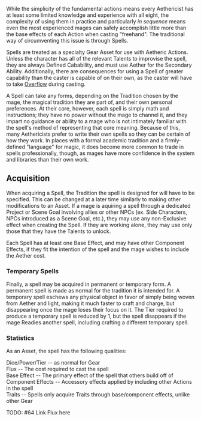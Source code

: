 While the simplicity of the fundamental actions means every Aethericist has at least some limited knowledge and experience with all eight, the complexity of using them in practice and particularly *in sequence* means even the most experienced mages can safely accomplish little more than the base effects of each Action when casting "freehand". The traditional way of circumventing this issue is through Spells.

Spells are treated as a specialty Gear Asset for use with Aetheric Actions. Unless the character has all of the relevant Talents to improvise the spell, they are always Defined Cabability, and must use Aether for the Secondary Ability. Additionally, there are consequences for using a Spell of greater capability than the caster is capable of on their own, as the caster will have to take [Overflow](Flux.md) during casting.

A Spell can take any forms, depending on the Tradition chosen by the mage, the magical tradition they are part of, and their own personal preferences. At their core, however, each spell is simply math and instructions; they have no power without the mage to channel it, and they impart no guidance or ability to a mage who is not intimately familiar with the spell's method of representing that core meaning. Because of this, many Aethericists prefer to write their own spells so they can be certain of how they work. In places with a formal academic tradition and a firmly-defined "language" for magic, it does become more common to trade in spells professionally, though, as mages have more confidence in the system and libraries than their own work.

## Acquisition
When acquiring a Spell, the Tradition the spell is designed for will have to be specified. This can be changed at a later time similarly to making other modifications to an Asset. If a mage is aquiring a spell through a dedicated Project or Scene Goal involving allies or other NPCs (ex. Side Characters, NPCs introduced as a Scene Goal, etc.), they may use any non-Exclusive effect when creating the Spell. If they are working alone, they may use only those that they have the Talents to unlock.

Each Spell has at least one Base Effect, and may have other Component Effects, if they fit the intention of the spell and the mage wishes to include the Aether cost.

### Temporary Spells
Finally, a spell may be acquired in permanent or temporary form. A permanent spell is made as normal for the tradition it is intended for. A temporary spell eschews any physical object in favor of simply being woven from Aether and light, making it much faster to craft and charge, but disappearing once the mage loses their focus on it. The Tier required to produce a temporary spell is reduced by 1, but the spell disappears if the mage Readies another spell, including crafting a different temporary spell.

### Statistics
As an Asset, the spell has the following qualities:  

Dice/Power/Tier -- as normal for Gear  
Flux -- The cost required to cast the spell  
Base Effect -- The primary effect of the spell that others build off of  
Component Effects -- Accessory effects applied by including other Actions in the spell  
Traits -- Spells only acquire Traits through base/component effects, unlike other Gear  

TODO: #64 Link Flux here
